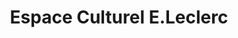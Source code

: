 ---
title: "Espace Culturel E.Leclerc"
url: /vern-sur-seiche/espace-culturel-e-leclerc/
shop: livres
---